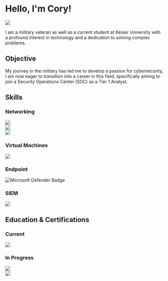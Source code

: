 # Hello, I'm Cory!
<a href="https://www.linkedin.com/in/corypetertremblay/" target="_blank" rel="noopener noreferrer">
  <img src="https://img.shields.io/badge/-LinkedIn-0072b1?&style=for-the-badge&logo=linkedin&logoColor=white" />
</a>

I am a military veteran as well as a current student at Keiser University with a profound interest in technology and a dedication to solving complex problems. 

## Objective
My journey in the military has led me to develop a passion for cybersecurity, I am now eager to transition into a career in this field, specifically aiming to join a Security Operations Center (SOC) as a Tier 1 Analyst.

## Skills

### Networking
<div>
   <img src="https://img.shields.io/badge/Linux-000000?style=for-the-badge&logo=linux&logoColor=white" /> 
<div>
   <img src="https://img.shields.io/badge/Pi--hole-96060C?style=for-the-badge&logo=raspberry-pi&logoColor=red" />
<div>
   <img src="https://img.shields.io/badge/SQL-Database-orange?style=for-the-badge&logo=sql&logoColor=white" />

</div>

### Virtual Machines
<div>
   <img src="https://img.shields.io/badge/Oracle%20VirtualBox-183A61?style=for-the-badge&logo=virtualbox&logoColor=blue" />

</div>

### Endpoint
<div>
  <img src="https://img.shields.io/badge/-Microsoft%20Defender-ADD8E6?style=for-the-badge&logo=microsoft&logoColor=white" alt="Microsoft Defender Badge" />

</div>

### SIEM
<div>
   <img src="https://img.shields.io/badge/-Wireshark-1679A7?&style=for-the-badge&logo=Wireshark&logoColor=white" />

</div>

## Education & Certifications

### Current
<div>
  <img src="https://img.shields.io/badge/CCST%20Cybersecurity-2E4C6D?style=for-the-badge&logo=security&logoColor=white" />
  
</div>

### In Progress
<div>
  <img src="https://img.shields.io/badge/KU-A.S.%20Info%20Tech-004a99?style=for-the-badge&logo=academia&logoColor=white" />
<div>
  <img src="https://img.shields.io/badge/Google%20Cybersecurity-4285F4?style=for-the-badge&logo=google&logoColor=white" />
</div>
